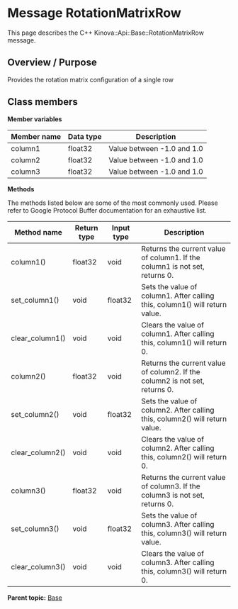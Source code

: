 # Message RotationMatrixRow

This page describes the C++ Kinova::Api::Base::RotationMatrixRow message.

## Overview / Purpose

Provides the rotation matrix configuration of a single row

## Class members

 **Member variables** 

|Member name|Data type|Description|
|-----------|---------|-----------|
|column1|float32|Value between -1.0 and 1.0|
|column2|float32|Value between -1.0 and 1.0|
|column3|float32|Value between -1.0 and 1.0|

 **Methods** 

The methods listed below are some of the most commonly used. Please refer to Google Protocol Buffer documentation for an exhaustive list.

|Method name|Return type|Input type|Description|
|-----------|-----------|----------|-----------|
|column1\(\)|float32|void|Returns the current value of column1. If the column1 is not set, returns 0.|
|set\_column1\(\)|void|float32|Sets the value of column1. After calling this, column1\(\) will return value.|
|clear\_column1\(\)|void|void|Clears the value of column1. After calling this, column1\(\) will return 0.|
|column2\(\)|float32|void|Returns the current value of column2. If the column2 is not set, returns 0.|
|set\_column2\(\)|void|float32|Sets the value of column2. After calling this, column2\(\) will return value.|
|clear\_column2\(\)|void|void|Clears the value of column2. After calling this, column2\(\) will return 0.|
|column3\(\)|float32|void|Returns the current value of column3. If the column3 is not set, returns 0.|
|set\_column3\(\)|void|float32|Sets the value of column3. After calling this, column3\(\) will return value.|
|clear\_column3\(\)|void|void|Clears the value of column3. After calling this, column3\(\) will return 0.|

**Parent topic:** [Base](../references/summary_Base.md)

